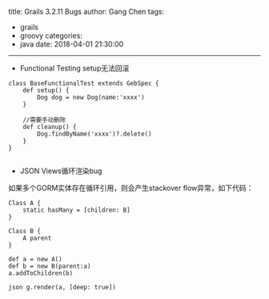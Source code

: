 title: Grails 3.2.11 Bugs
author: Gang Chen
tags:
  - grails
  - groovy
categories:
  - java
date: 2018-04-01 21:30:00
---
* Functional Testing setup无法回滚

```
class BaseFunctionalTest extends GebSpec {
    def setup() {
        Dog dog = new Dog(name:'xxxx')
    }

    //需要手动删除
    def cleanup() {
        Dog.findByName('xxxx')?.delete()
    }
}


```

* JSON Views循环渲染bug

如果多个GORM实体存在循环引用，则会产生stackover flow异常，如下代码：

```
Class A {
    static hasMany = [children: B]
}

Class B {
    A parent
}

def a = new A()
def b = new B(parent:a)
a.addToChildren(b)

json g.render(a, [deep: true])
```
